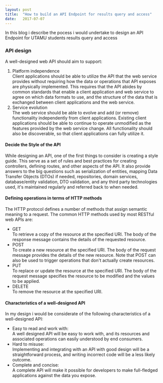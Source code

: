 ```yaml
---
layout: post
title:  "How to build an API Endpoint for results query and access"
date:   2017-07-07
---
```


<p class="intro"><span class="dropcap">
I</span>n this blog i describe the pocess i would undertake to design an API Endpoint for UTAMU students results query and access</p>
<h3>API design</h3>
A well-designed web API should aim to support:
<ol>
<li>Platform independence</li> Client applications should be able to utilize the API that the web service provides without requiring how the data or operations that API exposes are physically implemented. This requires that the API abides by common standards that enable a client application and web service to agree on which data formats to use, and the structure of the data that is exchanged between client applications and the web service.
<li>Service evolution</li> The web service should be able to evolve and add (or remove) functionality independently from client applications. Existing client applications should be able to continue to operate unmodified as the features provided by the web service change. All functionality should also be discoverable, so that client applications can fully utilize it.
</ol>
<h4>Decide the Style of the API</h4>
While designing an API, one of the first things to consider is creating a style guide. This serve as a set of rules and best practices for creating controllers, defining routes, and other aspects of the API. It also provide answers to the big questions such as serialization of entities, mapping Data Transfer Objects (DTOs) if needed, repositories, domain services, database/entity validation, DTO validation, and any third party technologies used, it's maintained regularly and referred back to when needed.

<h4>Defining operations in terms of HTTP methods</h4>
The HTTP protocol defines a number of methods that assign semantic meaning to a request. The common HTTP methods used by most RESTful web APIs are:
<ul>
<li>GET</li>To retrieve a copy of the resource at the specified URI. The body of the response message contains the details of the requested resource.
<li>POST</li>To create a new resource at the specified URI. The body of the request message provides the details of the new resource. Note that POST can also be used to trigger operations that don't actually create resources.
<li>PUT</li>To replace or update the resource at the specified URI. The body of the request message specifies the resource to be modified and the values to be applied.
<li>DELETE</li>To remove the resource at the specified URI.
</ul>
<h4>Characteristics of a well-designed API</h4>
In my design i would be considerate of the following characteristics of a well-designed API:
<ul>
<li>Easy to read and work with:</li> A well designed API will be easy to work with, and its resources and associated operations can easily understood by end consumers.
<li>Hard to misuse:</li> Implementing and integrating with an API with good design will be a straightforward process, and writing incorrect code will be a less likely outcome.
<li>Complete and concise:</li> A complete API will make it possible for developers to make full-fledged applications against the data you expose.
</ul>

